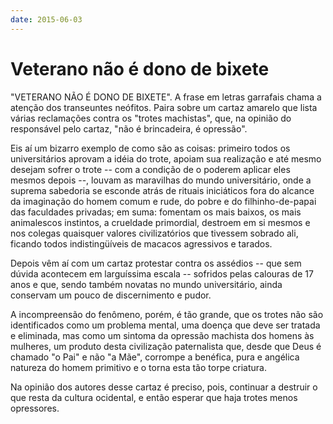 ```yaml
---
date: 2015-06-03
---
```


# Veterano não é dono de bixete

"VETERANO NÃO É DONO DE BIXETE". A frase em letras garrafais chama a atenção dos transeuntes neófitos. Paira sobre um cartaz amarelo que lista várias reclamações contra os "trotes machistas", que, na opinião do responsável pelo cartaz, "não é brincadeira, é opressão".

Eis aí um bizarro exemplo de como são as coisas: primeiro todos os universitários aprovam a idéia do trote, apoiam sua realização e até mesmo desejam sofrer o trote -- com a condição de o poderem aplicar eles mesmos depois --, louvam as maravilhas do mundo universitário, onde a suprema sabedoria se esconde atrás de rituais iniciáticos fora do alcance da imaginação do homem comum e rude, do pobre e do filhinho-de-papai das faculdades privadas; em suma: fomentam os mais baixos, os mais animalescos instintos, a crueldade primordial, destroem em si mesmos e nos colegas quaisquer valores civilizatórios que tivessem sobrado ali, ficando todos indistingüíveis de macacos agressivos e tarados.

Depois vêm aí com um cartaz protestar contra os assédios -- que sem dúvida acontecem em larguíssima escala -- sofridos pelas calouras de 17 anos e que, sendo também novatas no mundo universitário, ainda conservam um pouco de discernimento e pudor.

A incompreensão do fenômeno, porém, é tão grande, que os trotes não são identificados como um problema mental, uma doença que deve ser tratada e eliminada, mas como um sintoma da opressão machista dos homens às mulheres, um produto desta civilização paternalista que, desde que Deus é chamado "o Pai" e não "a Mãe", corrompe a benéfica, pura e angélica natureza do homem primitivo e o torna esta tão torpe criatura.

Na opinião dos autores desse cartaz é preciso, pois, continuar a destruir o que resta da cultura ocidental, e então esperar que haja trotes menos opressores.
